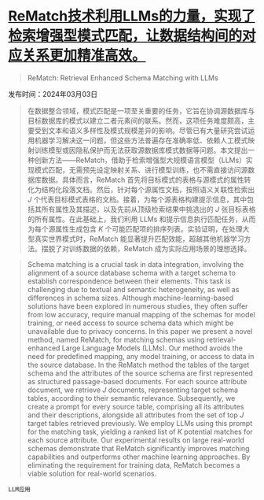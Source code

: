 # [ReMatch技术利用LLMs的力量，实现了检索增强型模式匹配，让数据结构间的对应关系更加精准高效。](https://arxiv.org/abs/2403.01567)

> ReMatch: Retrieval Enhanced Schema Matching with LLMs

发布时间：2024年03月03日

> 在数据整合领域，模式匹配是一项至关重要的任务，它旨在协调源数据库与目标数据库的模式以建立二者元素间的联系。然而，这项任务难度颇高，主要受到文本和语义多样性及模式规模差异的影响。尽管已有大量研究尝试运用机器学习解决这一问题，但这些方法普遍存在准确率低、依赖人工模式映射训练模型或因隐私保护而无法获取源数据库模式数据等问题。本文提出一种创新方法——ReMatch，借助于检索增强型大规模语言模型（LLMs）实现模式匹配，无需预先设定映射关系、进行模型训练，也不需直接访问源数据库数据。具体而言，ReMatch 首先将目标模式的表格与源模式的属性转化为结构化段落文档。然后，针对每个源属性文档，按照语义关联性检索出 $J$ 个代表目标模式表格的文档。接着，为每个源表格构建提示信息，其中包括其所有属性及其描述，以及先前从顶级检索结果中挑选出的 $J$ 张目标表格的所有属性。在此基础上，我们利用 LLMs 和提示信息执行匹配任务，从而为每个源属性生成包含 $K$ 个可能匹配项的排序列表。实验证明，在处理大型真实世界模式时，ReMatch 能显著提升匹配效能，超越其他机器学习方法。摆脱了对训练数据的依赖，ReMatch 成为实际应用场景的理想选择。

> Schema matching is a crucial task in data integration, involving the alignment of a source database schema with a target schema to establish correspondence between their elements. This task is challenging due to textual and semantic heterogeneity, as well as differences in schema sizes. Although machine-learning-based solutions have been explored in numerous studies, they often suffer from low accuracy, require manual mapping of the schemas for model training, or need access to source schema data which might be unavailable due to privacy concerns. In this paper we present a novel method, named ReMatch, for matching schemas using retrieval-enhanced Large Language Models (LLMs). Our method avoids the need for predefined mapping, any model training, or access to data in the source database. In the ReMatch method the tables of the target schema and the attributes of the source schema are first represented as structured passage-based documents. For each source attribute document, we retrieve $J$ documents, representing target schema tables, according to their semantic relevance. Subsequently, we create a prompt for every source table, comprising all its attributes and their descriptions, alongside all attributes from the set of top $J$ target tables retrieved previously. We employ LLMs using this prompt for the matching task, yielding a ranked list of $K$ potential matches for each source attribute. Our experimental results on large real-world schemas demonstrate that ReMatch significantly improves matching capabilities and outperforms other machine learning approaches. By eliminating the requirement for training data, ReMatch becomes a viable solution for real-world scenarios.

`LLM应用`